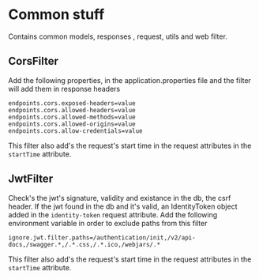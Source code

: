 # Common stuff
Contains common models, responses , request, utils and web filter. 
## CorsFilter
Add the following properties, in the application.properties file and the filter will add them in response headers 
```
endpoints.cors.exposed-headers=value
endpoints.cors.allowed-headers=value
endpoints.cors.allowed-methods=value
endpoints.cors.allowed-origins=value
endpoints.cors.allow-credentials=value
```
This filter also add's the request's start time in the request attributes in the ```startTime``` attribute.
## JwtFilter
Check's the jwt's signature, validity and existance in the db, the csrf header. If the jwt found in the db and it's valid, an IdentityToken object added in the ```identity-token``` request attribute.
Add the following environment variable in order to exclude paths from this filter 
```
ignore.jwt.filter.paths=/authentication/init,/v2/api-docs,/swagger.*,/.*.css,/.*.ico,/webjars/.*
```
This filter also add's the request's start time in the request attributes in the ```startTime``` attribute.

